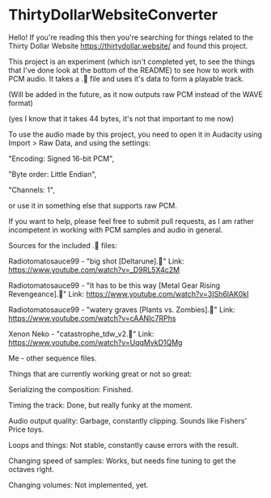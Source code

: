# ThirtyDollarWebsiteConverter

Hello! If you're reading this then you're searching for things related to the Thirty Dollar Website https://thirtydollar.website/ and found this project. 

This project is an experiment (which isn't completed yet, to see the things that I've done look at the bottom of the README) to see how to work with PCM audio. It takes a .🗿 file and uses it's data to form a playable track. 

(Will be added in the future, as it now outputs raw PCM instead of the WAVE format) 

(yes I know that it takes 44 bytes, it's not that important to me now)

To use the audio made by this project, you need to open it in Audacity using Import > Raw Data, and using the settings: 

"Encoding: Signed 16-bit PCM", 

"Byte order: Little Endian", 

"Channels: 1", 

or use it in something else that supports raw PCM.
 
If you want to help, please feel free to submit pull requests, as I am rather incompetent in working with PCM samples and audio in general.


Sources for the included .🗿 files:

Radiotomatosauce99 - "big shot [Deltarune].🗿" Link: https://www.youtube.com/watch?v=_D9RL5X4c2M

Radiotomatosauce99 - "It has to be this way [Metal Gear Rising Revengeance].🗿" Link: https://www.youtube.com/watch?v=3ISh6lAK0kI

Radiotomatosauce99 - "watery graves [Plants vs. Zombies].🗿" Link: https://www.youtube.com/watch?v=cAANIc7RPhs

Xenon Neko - "catastrophe_tdw_v2.🗿" Link: https://www.youtube.com/watch?v=UqqMvkD1QMg

Me - other sequence files.





Things that are currently working great or not so great:

Serializing the composition: Finished.

Timing the track: Done, but really funky at the moment.

Audio output quality: Garbage, constantly clipping. Sounds like Fishers' Price toys.

Loops and things: Not stable, constantly cause errors with the result.

Changing speed of samples: Works, but needs fine tuning to get the octaves right.

Changing volumes: Not implemented, yet.
